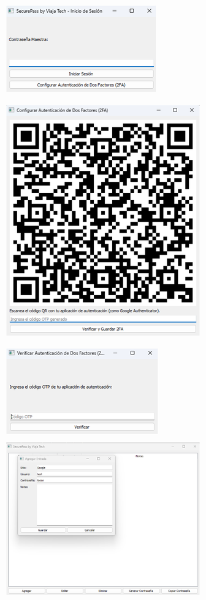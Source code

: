 ![](https://github.com/viajatech/SecurePass/blob/main/SecurePass%20Foto%20GUI%20.png)
--------
![](https://github.com/viajatech/SecurePass/blob/main/GUI%20SECURE%20PASS%20QR%20GENERADOR.png)
--------
![](https://github.com/viajatech/SecurePass/blob/main/verificar%20QR%20.png)
--------
![](https://github.com/viajatech/SecurePass/blob/main/agregar%20entrada.png)
